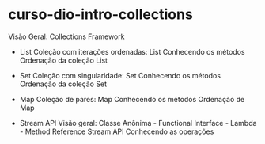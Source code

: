 # curso-dio-intro-collections
Visão Geral: Collections Framework

- List
Coleção com iterações ordenadas: List
Conhecendo os métodos
Ordenação da coleção List

- Set
Coleção com singularidade: Set
Conhecendo os métodos
Ordenação da coleção Set

- Map
Coleção de pares: Map
Conhecendo os métodos
Ordenação de Map

- Stream API
Visão geral: Classe Anônima - Functional Interface - Lambda - Method Reference
Stream API
Conhecendo as operações
